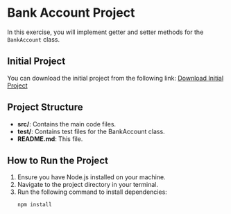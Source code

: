 # Bank Account Project

In this exercise, you will implement getter and setter methods for the `BankAccount` class.

## Initial Project

You can download the initial project from the following link:
[Download Initial Project](#)

## Project Structure

- **src/**: Contains the main code files.
- **test/**: Contains test files for the BankAccount class.
- **README.md**: This file.

## How to Run the Project

1. Ensure you have Node.js installed on your machine.
2. Navigate to the project directory in your terminal.
3. Run the following command to install dependencies:
   ```bash
   npm install

